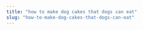 ```yaml
---
title: "how to make dog cakes that dogs can eat"
slug: "how-to-make-dog-cakes-that-dogs-can-eat"
---
```



